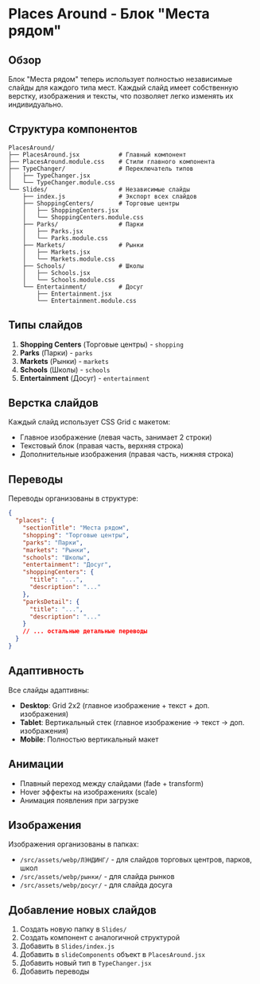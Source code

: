 # Places Around - Блок "Места рядом"

## Обзор

Блок "Места рядом" теперь использует полностью независимые слайды для каждого типа мест. Каждый слайд имеет собственную верстку, изображения и тексты, что позволяет легко изменять их индивидуально.

## Структура компонентов

```
PlacesAround/
├── PlacesAround.jsx           # Главный компонент
├── PlacesAround.module.css    # Стили главного компонента
├── TypeChanger/               # Переключатель типов
│   ├── TypeChanger.jsx
│   └── TypeChanger.module.css
└── Slides/                    # Независимые слайды
    ├── index.js               # Экспорт всех слайдов
    ├── ShoppingCenters/       # Торговые центры
    │   ├── ShoppingCenters.jsx
    │   └── ShoppingCenters.module.css
    ├── Parks/                 # Парки
    │   ├── Parks.jsx
    │   └── Parks.module.css
    ├── Markets/               # Рынки
    │   ├── Markets.jsx
    │   └── Markets.module.css
    ├── Schools/               # Школы
    │   ├── Schools.jsx
    │   └── Schools.module.css
    └── Entertainment/         # Досуг
        ├── Entertainment.jsx
        └── Entertainment.module.css
```

## Типы слайдов

1. **Shopping Centers** (Торговые центры) - `shopping`
2. **Parks** (Парки) - `parks`
3. **Markets** (Рынки) - `markets`
4. **Schools** (Школы) - `schools`
5. **Entertainment** (Досуг) - `entertainment`

## Верстка слайдов

Каждый слайд использует CSS Grid с макетом:
- Главное изображение (левая часть, занимает 2 строки)
- Текстовый блок (правая часть, верхняя строка)
- Дополнительные изображения (правая часть, нижняя строка)

## Переводы

Переводы организованы в структуре:
```json
{
  "places": {
    "sectionTitle": "Места рядом",
    "shopping": "Торговые центры",
    "parks": "Парки",
    "markets": "Рынки", 
    "schools": "Школы",
    "entertainment": "Досуг",
    "shoppingCenters": {
      "title": "...",
      "description": "..."
    },
    "parksDetail": {
      "title": "...",
      "description": "..."
    }
    // ... остальные детальные переводы
  }
}
```

## Адаптивность

Все слайды адаптивны:
- **Desktop**: Grid 2x2 (главное изображение + текст + доп. изображения)
- **Tablet**: Вертикальный стек (главное изображение → текст → доп. изображения)
- **Mobile**: Полностью вертикальный макет

## Анимации

- Плавный переход между слайдами (fade + transform)
- Hover эффекты на изображениях (scale)
- Анимация появления при загрузке

## Изображения

Изображения организованы в папках:
- `/src/assets/webp/ЛЭНДИНГ/` - для слайдов торговых центров, парков, школ
- `/src/assets/webp/рынки/` - для слайда рынков
- `/src/assets/webp/досуг/` - для слайда досуга

## Добавление новых слайдов

1. Создать новую папку в `Slides/`
2. Создать компонент с аналогичной структурой
3. Добавить в `Slides/index.js`
4. Добавить в `slideComponents` объект в `PlacesAround.jsx`
5. Добавить новый тип в `TypeChanger.jsx`
6. Добавить переводы
